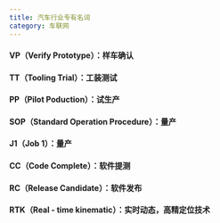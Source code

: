 ```yaml
---
title: 汽车行业专有名词
category: 车联网
---
```


#### VP（Verify Prototype）：样车确认

#### TT（Tooling Trial）：工装测试

#### PP（Pilot Poduction）：试生产

#### SOP（Standard Operation Procedure）：量产

#### J1（Job 1）：量产

#### CC（Code Complete）：软件提测

#### RC（Release Candidate）：软件发布

#### RTK（Real - time kinematic）：实时动态，高精定位技术
